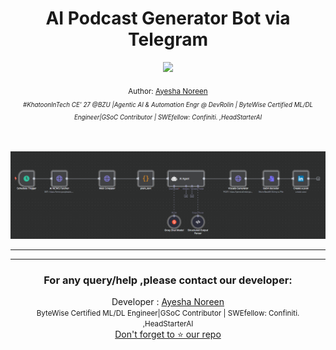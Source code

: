 <div align="center">
  <h1>AI Podcast Generator Bot via Telegram</h1>
  <a class="header-badge" target="_blank" href="https://www.linkedin.com/in/khatoonintech/">
  <img src="https://img.shields.io/badge/style--5eba00.svg?label=LinkedIn&logo=linkedin&style=social">
  </a>
  

<sub>Author:
<a href="https://www.linkedin.com/in/Khatoonintech/" target="_blank">Ayesha Noreen</a><br>
<small> <i>#KhatoonInTech CE' 27 @BZU |Agentic AI & Automation Engr @ DevRolin | ByteWise Certified ML/DL Engineer|GSoC Contributor | SWEfellow: Confiniti. ,HeadStarterAI</i> </small>
</sub>
<br>
<br>
<br>

 ![portal ](LinkedIn%20Post%20Automation/workflow.png)

</div>

---

---

<div align="center">
<h3>For any query/help ,please contact our developer:</h3>  
Developer : <a href="https://www.linkedin.com/in/Khatoonintech/" target="_blank">Ayesha Noreen</a><br>
   <small> ByteWise Certified ML/DL Engineer|GSoC Contributor | SWEfellow: Confiniti. ,HeadStarterAI </small>
<br> <a href="https://www.github.com/Khatoonintech/" target="_blank"> Don't forget to ⭐ our repo </a><br>


</div>

